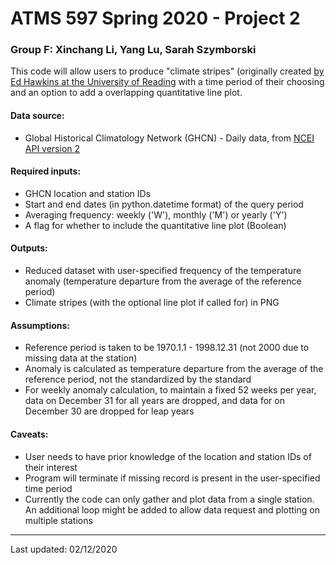 # ATMS 597 Spring 2020 - Project 2

### Group F: Xinchang Li, Yang Lu, Sarah Szymborski

This code will allow users to produce "climate stripes" (originally created [by Ed Hawkins at the University of Reading](https://showyourstripes.info/) with a time period of their choosing and an option to add a overlapping quantitative line plot.

#### Data source:
- Global Historical Climatology Network (GHCN) - Daily data, from [NCEI API version 2](https://www.ncdc.noaa.gov/cdo-web/webservices/v2)

#### Required inputs:
- GHCN location and station IDs
- Start and end dates (in python.datetime format) of the query period
- Averaging frequency: weekly ('W'), monthly ('M') or yearly ('Y')
- A flag for whether to include the quantitative line plot (Boolean)

#### Outputs:
- Reduced dataset with user-specified frequency of the temperature anomaly (temperature departure from the average of the reference period)
- Climate stripes (with the optional line plot if called for) in PNG

#### Assumptions:
- Reference period is taken to be 1970.1.1 - 1998.12.31 (not 2000 due to missing data at the station)
- Anomaly is calculated as temperature departure from the average of the reference period, not the standardized by the standard 
- For weekly anomaly calculation, to maintain a fixed 52 weeks per year, data on December 31 for all years are dropped, and data for on December 30 are dropped for leap years

#### Caveats:
- User needs to have prior knowledge of the location and station IDs of their interest 
- Program will terminate if missing record is present in the user-specified time period
- Currently the code can only gather and plot data from a single station. An additional loop might be added to allow data request and plotting on multiple stations

------
Last updated: 02/12/2020
